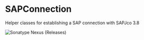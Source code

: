 # SAPConnection
Helper classes for establishing a SAP connection with SAPJco 3.8

![Sonatype Nexus (Releases)](https://img.shields.io/nexus/r/de.destrukt/SAPConnection?server=https%3A%2F%2Foss.sonatype.org)
